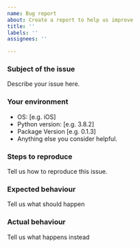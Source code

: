 ```yaml
---
name: Bug report
about: Create a report to help us improve
title: ''
labels: ''
assignees: ''

---
```


### Subject of the issue
Describe your issue here.

### Your environment
- OS: [e.g. iOS]
- Python version: [e.g. 3.8.2]
- Package Version [e.g. 0.1.3]
- Anything else you consider helpful.

### Steps to reproduce
Tell us how to reproduce this issue.

### Expected behaviour
Tell us what should happen

### Actual behaviour
Tell us what happens instead
